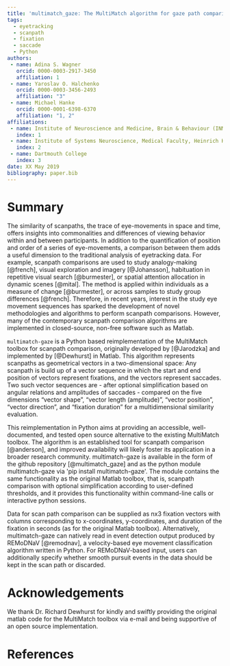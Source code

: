 ```yaml
---
title: 'multimatch_gaze: The MultiMatch algorithm for gaze path comparison in Python'
tags:
  - eyetracking
  - scanpath
  - fixation
  - saccade
  - Python
authors:
 - name: Adina S. Wagner
   orcid: 0000-0003-2917-3450
   affiliation: 1
 - name: Yaroslav O. Halchenko
   orcid: 0000-0003-3456-2493
   affiliation: "3"
 - name: Michael Hanke
   orcid: 0000-0001-6398-6370
   affiliation: "1, 2"
affiliations:
 - name: Institute of Neuroscience and Medicine, Brain & Behaviour (INM-7), Research Centre Jülich, Jülich, Germany
   index: 1
 - name: Institute of Systems Neuroscience, Medical Faculty, Heinrich Heine University Düsseldorf, Düsseldorf, Germany
   index: 2
 - name: Dartmouth College
   index: 3
date: XX May 2019
bibliography: paper.bib
---
```


# Summary

The similarity of scanpaths, the trace of eye-movements
in space and time, offers insights into commonalities
and differences of viewing behavior within and between
participants. In addition to the quantification of position
and order of a series of eye-movements, a comparison
between them adds a useful dimension to the traditional
analysis of eyetracking data. For example, scanpath
comparisons are used to study analogy-making [@french],
visual exploration and imagery [@Johansson], habituation
in repetitive visual search [@burmester], or spatial
attention allocation in dynamic scenes [@mital]. The method
is applied within individuals as a measure of change [@burmester],
or across samples to study group differences [@french].
Therefore, in recent years, interest
in the study eye movement sequences has sparked the development
of novel methodologies and algorithms to perform scanpath
comparisons. However, many of the contemporary scanpath
comparison algorithms are implemented in closed-source,
non-free software such as Matlab.

``multimatch-gaze`` is a Python based
reimplementation of the MultiMatch toolbox for scanpath
comparison, originally developed by [@Jarodzka] and
implemented by [@Dewhurst] in Matlab.
This algorithm represents scanpaths as geometrical
vectors in a two-dimensional space: Any scanpath is build
up of a vector sequence in which the start and end position
of vectors represent fixations, and the vectors represent
saccades. Two such vector sequences
are - after optional simplification based on angular relations
and amplitudes of saccades -
compared on the five dimensions “vector shape”, “vector
length (amplitude)”, “vector position”, “vector direction”,
and “fixation duration” for a multidimensional similarity
evaluation.

This reimplementation in Python aims at providing an
accessible, well-documented, and tested open
source alternative to the existing MultiMatch toolbox. The algorithm
is an established tool for scanpath comparison [@anderson],
and improved availability will likely foster its application
in a broader research community. multimatch-gaze
is available in the form of the github repository [@multimatch_gaze]
and as the python module multimatch-gaze via 'pip install multimatch-gaze'.
The module contains the same functionality as the original
Matlab toolbox, that is, scanpath comparison with optional
simplification according to user-defined thresholds, and it
provides this functionality within command-line calls or
interactive python sessions.

Data for scan path comparison can be supplied as nx3
fixation vectors with columns corresponding to x-coordinates,
y-coordinates, and duration of the fixation in seconds (as for
the original Matlab toolbox).
Alternatively, multimatch-gaze can natively read in event detection
output produced by REMoDNaV [@remodnav], a velocity-based eye movement
classification algorithm written in Python.
For REMoDNaV-based input,
users can additionally specify whether smooth pursuit events
in the data should be kept in the scan path or
discarded.

# Acknowledgements

We thank Dr. Richard Dewhurst for kindly and swiftly providing
the original matlab code for the MultiMatch toolbox via e-mail
and being supportive of an open source implementation.

# References

